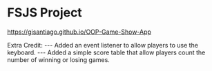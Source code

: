 # FSJS Project #  
https://gisantiago.github.io/OOP-Game-Show-App

Extra Credit: 
--- Added an event listener to allow players to use the        keyboard.
--- Added a simple score table that allow players count        the number of winning or losing games.
